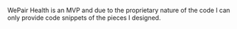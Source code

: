 WePair Health is an MVP and due to the proprietary nature of the code I can only provide code snippets of the pieces I designed.
